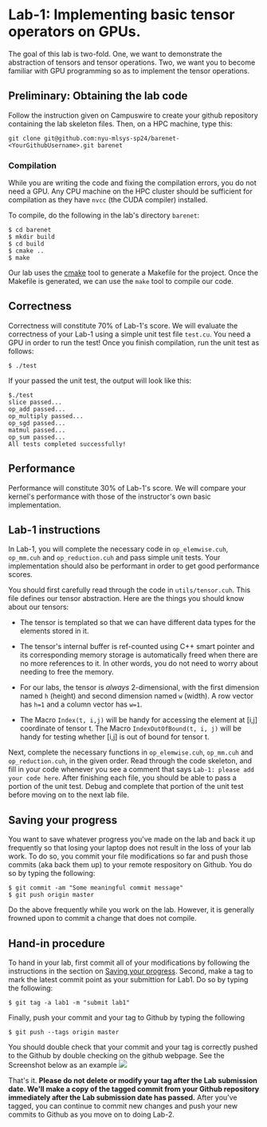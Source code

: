 # Lab-1: Implementing basic tensor operators on GPUs.

The goal of this lab is two-fold. One, we want to demonstrate the abstraction of tensors and tensor operations.
Two, we want you to become familiar with GPU programming so as to implement the tensor operations.

## Preliminary: Obtaining the lab code
Follow the instruction given on Campuswire to create your github repository containing the lab skeleton files.
Then, on a HPC machine, type this:
```
git clone git@github.com:nyu-mlsys-sp24/barenet-<YourGithubUsername>.git barenet
```

### Compilation
While you are writing the code and fixing the compilation errors, you do not need a GPU.  Any CPU machine on the HPC cluster 
should be sufficient for compilation as they have `nvcc` (the CUDA compiler) installed. 

To compile, do the following in the lab's directory `barenet`:
```
$ cd barenet
$ mkdir build
$ cd build
$ cmake ..
$ make
```

Our lab uses the [cmake](https://cmake.org/cmake/help/latest/index.html) tool
to generate a Makefile for the project. Once the Makefile is generated, we can use
the `make` tool to compile our code.

## Correctness
Correctness will constitute 70% of Lab-1's score. 
We will evaluate the correctness of your Lab-1 using a simple unit test file `test.cu`.  You need a GPU in order to run the test! 
Once you finish compilation, 
run the unit test as follows:

```
$ ./test
```

If your passed the unit test, the output will look like this:
```
$./test
slice passed...
op_add passed...
op_multiply passed...
op_sgd passed...
matmul passed...
op_sum passed...
All tests completed successfully!
```

## Performance
Performance will constitute 30% of Lab-1's score. We will compare your kernel's performance with those of the instructor's 
own basic implementation.

## Lab-1 instructions

In Lab-1, you will complete the necessary code in `op_elemwise.cuh`, `op_mm.cuh` and `op_reduction.cuh` and pass 
simple unit tests. Your implementation should also be performant in order to get good performance scores.

You should first carefully read through the code in `utils/tensor.cuh`. This file defines our tensor abstraction. 
Here are the things you should know about our tensors:

- The tensor is templated so that we can have different data types for the elements stored in it.

- The tensor's internal buffer is ref-counted using C++ smart pointer and its corresponding memory storage is automatically freed when there are no more references to it.
In other words, you do not need to worry about needing to free the memory.

- For our labs, the tensor is *always* 2-dimensional, with the first dimension named `h` (height) and second dimension named `w` (width).
A row vector has `h=1` and a column vector has `w=1`.

- The Macro `Index(t, i,j)` will  be handy for accessing the element at [i,j] coordinate of tensor t. The Macro `IndexOutOfBound(t, i, j)` will be handy for testing whether [i,j] is out of bound for tensor t.


Next, complete the necessary functions  in `op_elemwise.cuh`, `op_mm.cuh` and `op_reduction.cuh`, in the given order.
Read through the code skeleton, and fill in your code whenever you see a comment that says `Lab-1: please add your code here`.
After finishing each file, you should be able to pass a portion of the unit test. Debug and complete that portion of the unit test 
before moving on to the next lab file.

## Saving your progress

You want to save whatever progress you've made on the lab and back it up frequently so that losing your laptop does not result in the loss of your lab work.  To do so, you commit your file modifications so far and push those commits (aka back them up) to your remote respository on Github.  You do so by typing the following:
```
$ git commit -am "Some meaningful commit message"
$ git push origin master
```

Do the above frequently while you work on the lab.  However, it is generally frowned upon to commit a change that does not compile.

## Hand-in procedure

To hand in your lab, first commit all of your modifications by following the instructions in the section on [Saving your progress](#Saving-your-progress). Second, make a tag to mark the latest commit point as your submittion for Lab1. Do so by typing the following:
```
$ git tag -a lab1 -m "submit lab1"
```

Finally, push your commit and your tag to Github by typing the following
```
$ git push --tags origin master
```

You should double check that your commit and your tag is correctly pushed to the Github by double checking 
on the github webpage. See the Screenshot below as an example ![](https://news.cs.nyu.edu/~jinyang/GithubScreenshot.jpg)



That's it.  **Please do not delete or modify your tag after the Lab submission date. We'll make a copy of the tagged commit from your Github repository immediately after the Lab submission date has passed.**  After you've tagged, you can continue to commit new changes and push your new commits to Github as you move on to doing Lab-2.


